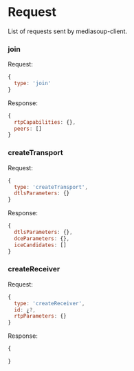 # Request

List of requests sent by mediasoup-client.


### join

Request:

```js
{
  type: 'join'
}
```

Response:

```js
{
  rtpCapabilities: {},
  peers: []
}
```


### createTransport

Request:

```js
{
  type: 'createTransport',
  dtlsParameters: {}
}
```

Response:

```js
{
  dtlsParameters: {},
  dceParameters: {},
  iceCandidates: []
}
```


### createReceiver

Request:

```js
{
  type: 'createReceiver',
  id: ¿?,
  rtpParameters: {}
}
```

Response:

```js
{
  
}
```
